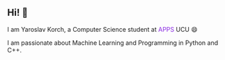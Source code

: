 <div style="width: 100%;">
    <h2>  Hi! 👋 </h2>
    <p>
        I am Yaroslav Korch, a Computer Science student at <span style="color: blueviolet;">APPS</span> UCU  😄
    </p>
    <p>
        I am passionate about Machine Learning and Programming in Python and C++.
    </p>
</div>


<!--
**yakorch/yakorch** is a ✨ _special_ ✨ repository because its `README.md` (this file) appears on your GitHub profile.
-->
